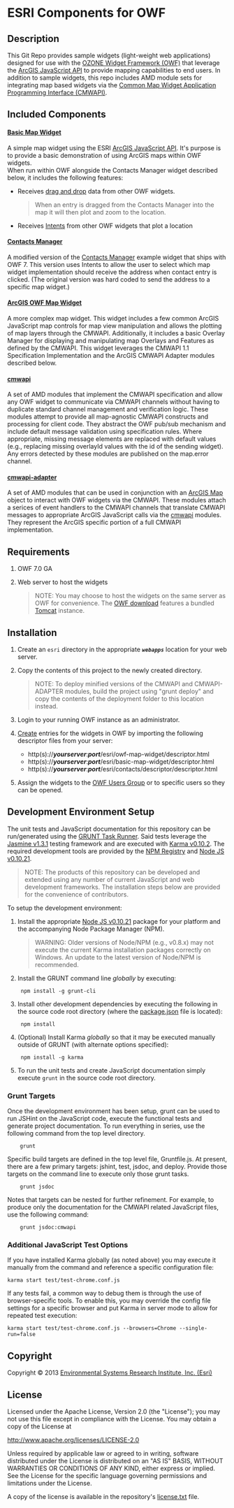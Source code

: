# ESRI Components for OWF
 
## Description

This Git Repo provides sample widgets (light-weight web applications) designed for use with the [OZONE Widget Framework (OWF)](https://github.com/ozoneplatform/owf) that leverage the [ArcGIS JavaScript API](https://developers.arcgis.com/en/javascript/) to provide mapping capabilities to end users.  In addition to sample widgets, this repo includes AMD module sets for integrating map based widgets via the [Common Map Widget Application Programming Interface (CMWAPI)](http://www.cmwapi.org).

## Included Components

#### [Basic Map Widget](https://github.com/Esri/Next-Century/tree/master/basic-map-widget)

A simple map widget using the ESRI [ArcGIS JavaScript API](https://developers.arcgis.com/en/javascript/). It's purpose is to provide a basic demonstration of using ArcGIS maps within OWF widgets.  
When run within OWF alongside the Contacts Manager widget described below, it includes the following features:

* Receives [drag and drop](https://github.com/ozoneplatform/owf/wiki/OWF-7-Developer-Widget-Drag-and-Drop-API) data from other OWF widgets.

    > When an entry is dragged from the Contacts Manager into the map it will then plot and zoom to the location.

* Receives [Intents](https://github.com/ozoneplatform/owf/wiki/OWF-7-Developer-Widget-Intents-API) from other OWF widgets that plot a location

#### [Contacts Manager](https://github.com/Esri/Next-Century/tree/master/contacts)

A modified version of the [Contacts Manager](https://github.com/ozoneplatform/owf/tree/master/web-app/examples/walkthrough/widgets/contacts) example widget that ships with OWF 7. This version uses Intents to allow the user to select which map widget implementation should receive the address when contact entry is clicked. (The original version was hard coded to send the address to a specific map widget.)

#### [ArcGIS OWF Map Widget](https://github.com/Esri/Next-Century/tree/master/owf-map-widget)

A more complex map widget.  This widget includes a few common ArcGIS JavaScript map controls for map view manipulation and allows the plotting of map layers through the CMWAPI.  Additionally, it includes a basic Overlay Manager for displaying and manipulating map Overlays and Features as defined by the CMWAPI.  This widget leverages the CMWAPI 1.1 Specification Implementation and the ArcGIS CMWAPI Adapter modules described below.

#### [cmwapi](https://github.com/Esri/Next-Century/tree/master/cmwapi)

A set of AMD modules that implement the CMWAPI specification and allow any OWF widget to communicate via CMWAPI channels without having to duplicate standard channel management and verification logic.  These modules attempt to provide all map-agnostic CMWAPI constructs and processing for client code.  They abstract the OWF pub/sub mechanism and include default message validation using specification rules. Where appropriate, missing message elements are replaced with default values (e.g., replacing missing overlayId values with the id of the sending widget).  Any errors detected by these modules are published on the map.error channel. 

#### [cmwapi-adapter](https://github.com/Esri/Next-Century/tree/master/cmwapi-adapter)

A set of AMD modules that can be used in conjunction with an [ArcGIS Map](https://developers.arcgis.com/en/javascript/jsapi/map-amd.html) object to interact with OWF widgets via the CMWAPI.  These modules attach a serices of event handlers to the CMWAPI channels that translate CMWAPI messages to appropriate ArcGIS JavaScript calls via the [cmwapi](https://github.com/Esri/Next-Century/tree/master/cmwapi) modules. They represent the ArcGIS specific portion of a full CMWAPI implementation.

## Requirements

1. OWF 7.0 GA

2. Web server to host the widgets

    > NOTE: You may choose to host the widgets on the same server as OWF for convenience. The [OWF download](https://www.owfgoss.org/download.html) features a bundled [Tomcat](http://tomcat.apache.org/) instance.

## Installation

1. Create an `esri` directory in the appropriate **_`webapps`_** location for your web server.

2. Copy the contents of this project to the newly created directory.

     > NOTE: To deploy minified versions of the CMWAPI and CMWAPI-ADAPTER modules, build the project using "grunt deploy" and copy the contents of the deployment folder to this location instead.

3. Login to your running OWF instance as an administrator.

4. [Create](https://github.com/ozoneplatform/owf/wiki/OWF-7-Administrator-Creating-and-Editing-Widgets) entries for the widgets in OWF by importing the following descriptor files from your server:
    * http(s)://_**yourserver**_:_**port**_/esri/owf-map-widget/descriptor.html
    * http(s)://_**yourserver**_:_**port**_/esri/basic-map-widget/descriptor.html
    * http(s)://_**yourserver**_:_**port**_/esri/contacts/descriptor/descriptor.html

5. Assign the widgets to the [OWF Users Group](https://github.com/ozoneplatform/owf/wiki/OWF-7-Administrator-Default-Content) or to specific users so they can be opened.

## Development Environment Setup

The unit tests and JavaScript documentation for this repository can be run/generated using the [GRUNT Task Runner](http://gruntjs.com "GRUNT: The JavaScript Task Runner - Homepage"). Said tests leverage the [Jasmine v1.3.1](http://pivotal.github.io/jasmine "Jasmine Introduction") testing framework and are executed with [Karma v0.10.2](http://karma-runner.github.io/0.10/index.html "Karma: Spectacular Test Runner for JavaScript - Homepage"). The required development tools are provided by the [NPM Registry](http://npmjs.org "Node Packaged Modules - Homepage") and [Node JS v0.10.21](http://nodejs.org "Node.js - Homepage").

> NOTE: The products of this repository can be developed and extended using any number of current JavaScript and web development frameworks. The installation steps below are provided for the convenience of contributors.

To setup the development environment:

1. Install the appropriate [Node JS v0.10.21](http://nodejs.org/download "Node.js Downloads") package for your platform and the accompanying Node Package Manager (NPM).

    > WARNING: Older versions of Node/NPM (e.g., v0.8.x) may not execute the current Karma installation packages correctly on Windows. An update to the latest version of Node/NPM is recommended.

2. Install the GRUNT command line _globally_ by executing:

        npm install -g grunt-cli

3. Install other development dependencies by executing the following in the source code root directory (where the [package.json](package.json) file is located):

        npm install

4. (Optional) Install Karma _globally_ so that it may be executed manually outside of GRUNT (with alternate options specified):

        npm install -g karma

5. To run the unit tests and create JavaScript documentation simply execute `grunt` in the source code root directory.

### Grunt Targets
Once the development environment has been setup, grunt can be used to run JSHint on the JavaScript code, execute the functional tests and generate project documentation.  To run everything in series, use the following command from the top level directory.

        grunt

Specific build targets are defined in the top level file, Gruntfile.js.  At present, there are a few primary targets:  jshint, test, jsdoc, and deploy.  Provide those targets on the command line to execute only those grunt tasks.

        grunt jsdoc

Notes that targets can be nested for further refinement.  For example, to produce only the documentation for the CMWAPI related JavaScript files, use the following command:

        grunt jsdoc:cmwapi
         
### Additional JavaScript Test Options

If you have installed Karma globally (as noted above) you may execute it manually from the command and reference a specific configuration file:

    karma start test/test-chrome.conf.js

If any tests fail, a common way to debug them is through the use of browser-specific tools. To enable this, you may override the config file settings for a specific browser and put Karma in server mode to allow for repeated test execution:

    karma start test/test-chrome.conf.js --browsers=Chrome --single-run=false

## Copyright

Copyright © 2013 [Environmental Systems Research Institute, Inc. (Esri)](http://www.esri.com)

## License

Licensed under the Apache License, Version 2.0 (the "License");
you may not use this file except in compliance with the License.
You may obtain a copy of the License at

   http://www.apache.org/licenses/LICENSE-2.0

Unless required by applicable law or agreed to in writing, software
distributed under the License is distributed on an "AS IS" BASIS,
WITHOUT WARRANTIES OR CONDITIONS OF ANY KIND, either express or implied.
See the License for the specific language governing permissions and
limitations under the License.

A copy of the license is available in the repository's
[license.txt](https://github.com/Esri/Next-Century/blob/master/license.txt) file.
